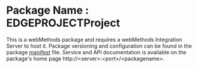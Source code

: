 # Package Name : EDGEPROJECTProject
This is a webMethods package and requires a webMethods Integration Server to host it. Package versioning and configuration can be found in the package [manifest](./EDGEPROJECTProject/manifest.v3) file. Service and API documentation is available on the package's home page http://&lt;server&gt;:&lt;port&gt;/&lt;packagename>.